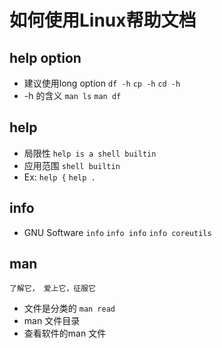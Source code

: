# 如何使用Linux帮助文档
## help option
- 建议使用long option `df -h` `cp -h` `cd -h`
- -h 的含义 `man ls` `man df`

## help
- 局限性 `help is a shell builtin`
- 应用范围 `shell builtin`
- Ex: `help {` `help .`


## info
- GNU Software `info` `info info` `info coreutils`

## man
	了解它， 爱上它，征服它
- 文件是分类的  `man read`
- man 文件目录
- 查看软件的man 文件

